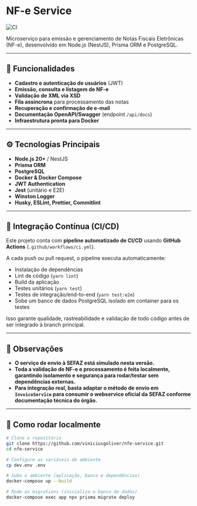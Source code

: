 # NF-e Service

![CI](https://github.com/viniciusgoliver/nfe-service/actions/workflows/ci.yml/badge.svg)

Microserviço para emissão e gerenciamento de Notas Fiscais Eletrônicas (NF-e), desenvolvido em Node.js (NestJS), Prisma ORM e PostgreSQL.

---

## 🚀 Funcionalidades

- **Cadastro e autenticação de usuários** (JWT)
- **Emissão, consulta e listagem de NF-e**
- **Validação de XML via XSD**
- **Fila assíncrona** para processamento das notas
- **Recuperação e confirmação de e-mail**
- **Documentação OpenAPI/Swagger** (endpoint `/api/docs`)
- **Infraestrutura pronta para Docker**

---

## ⚙️ Tecnologias Principais

- **Node.js 20+** / NestJS
- **Prisma ORM**
- **PostgreSQL**
- **Docker & Docker Compose**
- **JWT Authentication**
- **Jest** (unitário e E2E)
- **Winston Logger**
- **Husky, ESLint, Prettier, Commitlint**

---

## 🤖 Integração Contínua (CI/CD)

Este projeto conta com **pipeline automatizado de CI/CD** usando **GitHub Actions** (`.github/workflows/ci.yml`).

A cada push ou pull request, o pipeline executa automaticamente:

- Instalação de dependências
- Lint de código (`yarn lint`)
- Build da aplicação
- Testes unitários (`yarn test`)
- Testes de integração/end-to-end (`yarn test:e2e`)
- Sobe um banco de dados PostgreSQL isolado em container para os testes

Isso garante qualidade, rastreabilidade e validação de todo código antes de ser integrado à branch principal.

---

## 📝 Observações

- **O serviço de envio à SEFAZ está simulado nesta versão.**
- **Toda a validação de NF-e e processamento é feita localmente, garantindo isolamento e segurança para rodar/testar sem dependências externas.**
- **Para integração real, basta adaptar o método de envio em `InvoiceService` para consumir o webservice oficial da SEFAZ conforme documentação técnica do órgão.**

---

## 🏁 Como rodar localmente

```bash
# Clone o repositório
git clone https://github.com/viniciusgoliver/nfe-service.git
cd nfe-service

# Configure as variáveis de ambiente
cp dev.env .env

# Suba o ambiente (aplicação, banco e dependências)
docker-compose up --build

# Rode as migrations (inicializa o banco de dados)
docker-compose exec app npx prisma migrate deploy
```
